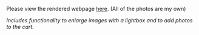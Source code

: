 Please view the rendered webpage <a href="https://goo.gl/5lHX5O" target="_blank">here</a>. (All of the photos are my own)

*Includes functionality to enlarge images with a lightbox and to add photos to the cart.*
